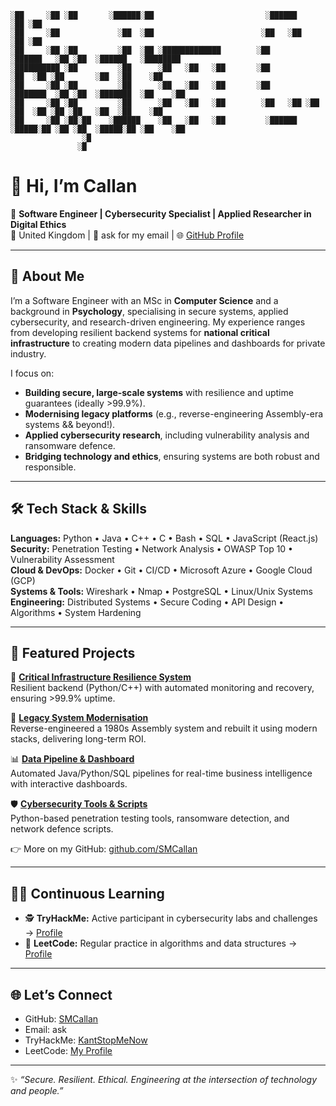 ```
░██     ░██ ░██       ░██████░██                         ░██████             ░██ ░██                       
░██     ░██             ░██  ░██                        ░██   ░██            ░██ ░██                       
░██     ░██ ░██         ░██  ░██ ░█████████████        ░██         ░██████   ░██ ░██  ░██████   ░████████  
░██████████ ░██         ░██      ░██   ░██   ░██       ░██              ░██  ░██ ░██       ░██  ░██    ░██ 
░██     ░██ ░██         ░██      ░██   ░██   ░██       ░██         ░███████  ░██ ░██  ░███████  ░██    ░██ 
░██     ░██ ░██         ░██      ░██   ░██   ░██        ░██   ░██ ░██   ░██  ░██ ░██ ░██   ░██  ░██    ░██ 
░██     ░██ ░██░██    ░██████    ░██   ░██   ░██         ░██████   ░█████░██ ░██ ░██  ░█████░██ ░██    ░██ 
                ░█                                                                                         
               ░█                                                                                                                                                                                                                                                            
```

# 👋 Hi, I’m Callan

🎯 **Software Engineer | Cybersecurity Specialist | Applied Researcher in Digital Ethics**  
📍 United Kingdom | 📧 ask for my email | 🌐 [GitHub Profile](https://github.com/SMCallan)  

---

## 🚀 About Me

I’m a Software Engineer with an MSc in **Computer Science** and a background in **Psychology**, specialising in secure systems, applied cybersecurity, and research-driven engineering. My experience ranges from developing resilient backend systems for **national critical infrastructure** to creating modern data pipelines and dashboards for private industry.  

I focus on:  
- **Building secure, large-scale systems** with resilience and uptime guarantees (ideally >99.9%).  
- **Modernising legacy platforms** (e.g., reverse-engineering Assembly-era systems && beyond!).  
- **Applied cybersecurity research**, including vulnerability analysis and ransomware defence.  
- **Bridging technology and ethics**, ensuring systems are both robust and responsible.  

---

## 🛠️ Tech Stack & Skills

**Languages:** Python • Java • C++ • C • Bash • SQL • JavaScript (React.js)  
**Security:** Penetration Testing • Network Analysis • OWASP Top 10 • Vulnerability Assessment  
**Cloud & DevOps:** Docker • Git • CI/CD • Microsoft Azure • Google Cloud (GCP)  
**Systems & Tools:** Wireshark • Nmap • PostgreSQL • Linux/Unix Systems  
**Engineering:** Distributed Systems • Secure Coding • API Design • Algorithms • System Hardening  

---

## 📂 Featured Projects

🔐 **[Critical Infrastructure Resilience System](#)**  
Resilient backend (Python/C++) with automated monitoring and recovery, ensuring >99.9% uptime.  

🧩 **[Legacy System Modernisation](#)**  
Reverse-engineered a 1980s Assembly system and rebuilt it using modern stacks, delivering long-term ROI.  

📊 **[Data Pipeline & Dashboard](#)**  
Automated Java/Python/SQL pipelines for real-time business intelligence with interactive dashboards.  

🛡️ **[Cybersecurity Tools & Scripts](#)**  
Python-based penetration testing tools, ransomware detection, and network defence scripts.  

👉 More on my GitHub: [github.com/SMCallan](https://github.com/SMCallan)  

---

## 🧑‍💻 Continuous Learning

- 🕵️ **TryHackMe:** Active participant in cybersecurity labs and challenges → [Profile](https://tryhackme.com/p/KantStopMeNow)  
- 🧮 **LeetCode:** Regular practice in algorithms and data structures → [Profile](https://leetcode.com/u/lJIJkB1pNE/)  

---

## 🌐 Let’s Connect

- GitHub: [SMCallan](https://github.com/SMCallan)  
- Email: ask
- TryHackMe: [KantStopMeNow](https://tryhackme.com/p/KantStopMeNow)  
- LeetCode: [My Profile](https://leetcode.com/u/lJIJkB1pNE/)  

---
✨ *“Secure. Resilient. Ethical. Engineering at the intersection of technology and people.”*  
